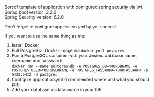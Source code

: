 Sort of template of application with configured spring security via jwt. <br>
Spring boot version: 3.2.0 <br>
Spring Security version: 6.2.0


Don't forget to configure application.yml by your needs! <br>


If you want to use the same thing as me:
1. Install Docker
2. Pull PostgreSQL Docker image via ``docker pull postgres``
3. Run a PostgreSQL container with your desired database name, username and password: <br>
`` docker run --name postgres-db
-e POSTGRES_DB=YOURDBNAME -e POSTGRES_USER=YOURUSERNAME -e POSTGRES_PASSWORD=YOURPASSWORD -p 5432:5432 -d postgres
   ``
4. Configure application.yml (I commended where and what you should put)
5. Add your database as datasource in your IDE
